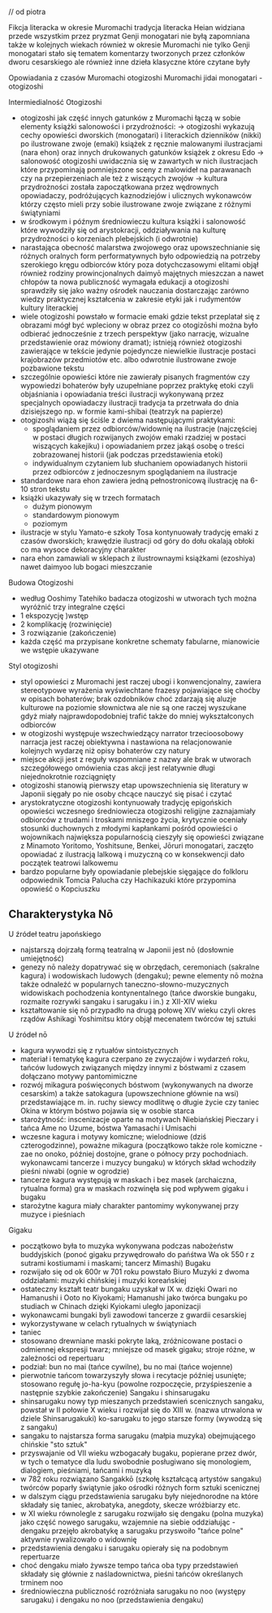 
// od piotra

Fikcja literacka w okresie Muromachi
tradycja literacka Heian widziana przede wszystkim przez pryzmat Genji monogatari nie byłą zapomniana także w kolejnych wiekach również w okresie Muromachi
nie tylko Genji monogatari stało się tematem komentarzy tworzonych przez członków dworu cesarskiego ale również inne dzieła klasyczne które czytane były 

Opowiadania z czasów Muromachi
otogizoshi
Muromachi jidai monogatari - otogizoshi

Intermiedialność Otogizoshi
- otogizoshi jak część innych gatunków z Muromachi łączą w sobie elementy książki salonowości i przydrożności:
-> otogizoshi wykazują cechy opowieści dworskich (monogatari) i literackich dzienników (nikki) po ilustrowane zwoje (emaki) książek z ręcznie malowanymi ilustracjami (nara ehon) oraz innych drukowanych gatunków książek z okresu Edo
-> salonowość otogizoshi uwidacznia się w zawartych w nich ilustracjach które przypominają pomniejszone sceny z malowideł na parawanach czy na przepierzeniach ale też z wiszących zwojów 
-> kultura przydrożności została zapoczątkowana przez wędrownych opowiadaczy, podróżujących kaznodziejów i ulicznych wykonawców którzy często mieli przy sobie ilustrowane zwoje związane z różnymi świątyniami
- w środkowym i późnym średniowieczu kultura książki i salonowość które wywodziły się od arystokracji, oddziaływania na kulturę przydrożności o korzeniach plebejskich (i odwrotnie)
- narastająca obecność malarstwa zwojowego oraz upowszechnianie się różnych oralnych form performatywnych było odpowiedzią na potrzeby szerokiego kręgu odbiorców który poza dotychczasowymi elitami objął również rodziny prowincjonalnych daimyō majętnych mieszczan a nawet chłopów ta nowa publiczność wymagała edukacji a otogizoshi sprawdziły się jako ważny ośrodek nauczania dostarczając zarówno wiedzy praktycznej kształcenia w zakresie etyki jak i rudymentów kultury literackiej
- wiele otogizoshi powstało w formacie emaki gdzie tekst przeplatał się z obrazami mógł być wpleciony w obraz przez co otogizōshi można było odbierać jednocześnie z trzech perspektyw (jako narrację, wizualne przedstawienie oraz mówiony dramat); istnieją również otogizoshi zawierające w tekście jedynie pojedyncze niewielkie ilustracje postaci krajobrazów przedmiotów etc. albo odwrotnie ilustrowane zwoje pozbawione tekstu
- szczególnie opowieści które nie zawierały pisanych fragmentów czy wypowiedzi bohaterów były uzupełniane poprzez praktykę etoki czyli objaśniania i opowiadania treści ilustracji wykonywaną przez specjalnych opowiadaczy ilustracji tradycja ta przetrwała do dnia dzisiejszego np. w formie kami-shibai (teatrzyk na papierze)
- otogizoshi wiążą się ściśle z dwiema następującymi praktykami:
	- spoglądaniem przez odbiorców/widownię na ilustracje (najczęściej w postaci długich rozwijanych zwojów emaki rzadziej w postaci wiszących kakejiku) i opowiadaniem przez jakąś osobę o treści zobrazowanej historii (jak podczas przedstawienia etoki)
	- indywidualnym czytaniem lub słuchaniem opowiadanych historii przez odbiorców z jednoczesnym spoglądaniem na ilustracje 
- standardowe nara ehon zawiera jedną pełnostronicową ilustrację na 6-10 stron tekstu
- książki ukazywały się w trzech formatach
	- dużym pionowym
	- standardowym pionowym
	- poziomym
- ilustracje w stylu Yamato-e szkoły Tosa kontynuowały tradycję emaki z czasów dworskich; krawędzie ilustracji od góry do dołu okalają obłoki co ma wysoce dekoracyjny charakter
- nara ehon zamawiali w sklepach z ilustrownaymi książkami (ezoshiya) nawet daimyoo lub bogaci mieszczanie

Budowa Otogizoshi
- według Ooshimy Tatehiko badacza otogizoshi w utworach tych można wyróżnić trzy integralne części
- 1 ekspozycję )wstęp
- 2 komplikację (rozwinięcie)
- 3 rozwiązanie (zakończenie)
- każda część ma przypisane konkretne schematy fabularne, mianowicie we wstępie ukazywane

Styl otogizoshi
- styl opowieści z Muromachi jest raczej ubogi i konwencjonalny, zawiera stereotypowe wyrażenia wyświechtane frazesy pojawiające się choćby w opisach bohaterów; brak ozdobników choć zdarzają się aluzje kulturowe na poziomie słownictwa ale nie są one raczej wyszukane gdyż miały najprawdopodobniej trafić także do mniej wykształconych odbiorców
- w otogizoshi występuje wszechwiedzący narrator trzecioosobowy narracja jest raczej obiektywna i nastawiona na relacjonowanie kolejnych wydarzę niż opisy bohaterów czy natury
- miejsce akcji jest z reguły wspomniane z nazwy ale brak w utworach szczegółowego omówienia czas akcji jest relatywnie długi niejednokrotnie rozciągnięty
- otogizoshi stanowią pierwszy etap upowszechnienia się literatury w Japonii sięgały po nie osoby chcące nauczyć się pisać i czytać
- arystokratyczne otogizoshi kontynuowały tradycję epigońskich opowieści wczesnego średniowiecza otogizoshi religijne zaznajamiały odbiorców z trudami i troskami mniszego życia, krytycznie oceniały stosunki duchownych z młodymi kapłankami pośród opowieści o wojownikach największa popularnością cieszyły się opowieści związane z Minamoto Yoritomo, Yoshitsune, Benkei, Jōruri monogatari, zaczęto opowiadać z ilustracją lalkową i muzyczną co w konsekwencji dało początek teatrowi lalkowemu
- bardzo popularne były opowiadanie plebejskie sięgające do folkloru odpowiednik Tomcia Palucha czy Hachikazuki które przypomina opowieść o Kopciuszku

## Charakterystyka Nō

U źródeł teatru japońskiego
- najstarszą dojrzałą formą teatralną w Japonii jest nō (dosłownie umiejętność)
- genezy nō należy dopatrywać się w obrzędach, ceremoniach (sakralne kagura) i wodowiskach ludowych (dengaku); pewne elementy nō można także odnaleźć w popularnych taneczno-słowno-muzycznych widowiskach pochodzenia kontynentalnego (tańce dworskie bungaku, rozmaite rozrywki sangaku i sarugaku i in.) z XII-XIV wieku
- kształtowanie się nō przypadło na drugą połowę XIV wieku czyli okres rządów Ashikagi Yoshimitsu który objął mecenatem twórców tej sztuki

U źródeł nō
- kagura wywodzi się z rytuałów sintoistycznych
- materiał i tematykę kagura czerpano ze zwyczajów i wydarzeń roku, tańców ludowych związanych między innymi z bóstwami z czasem dołączano motywy pantomimiczne
- rozwój mikagura poświęconych bóstwom (wykonywanych na dworze cesarskim) a także satokagura (upowszechnione głównie na wsi) przedstawiające m. in. ruchy siewcy modlitwę o długie życie czy taniec Okina w którym bóstwo pojawia się w osobie starca
- starożytność: inscenizacje oparte na motywach Niebiańskiej Pieczary i tańca Ame no Uzume, bóstwa Yamasachi i Umisachi
- wczesne kagura i motywy komiczne; wielodniowe (dziś czterogodzinne), poważne mikagura (początkowo także role komiczne - zae no onoko, później dostojne, grane o północy przy pochodniach. wykonawcami tancerze i muzycy bungaku) w których skład wchodziły pieśni niwabi (ognie w ogrodzie)
- tancerze kagura występują w maskach i bez masek (archaiczna, rytualna forma) gra w maskach rozwinęła się pod wpływem gigaku i bugaku
- starożytne kagura miały charakter pantomimy wykonywanej przy muzyce i pieśniach

Gigaku
- początkowo była to muzyka wykonywana podczas nabożeństw buddyjskich (ponoć gigaku przywędrowało do pańśtwa Wa ok 550 r z sutrami kostiumami i maskami; tancerz Mimashi)
Bugaku
- rozwijało się od ok 600r w 701 roku powstało Biuro Muzyki  z dwoma oddziałami: muzyki chińskiej i muzyki koreańskiej
- ostateczny kształt teatr bungaku uzyskał w IX w. dzięki Owari no Hamanushi i Ooto no Kiyokami; Hamanushi jako twórca bungaku po studiach w Chinach dzięki Kyiokami uległo japonizacji
- wykonawcami bungaki byli zawodowi tancerze z gwardii cesarskiej
- wykorzystywane w celach rytualnych w świątyniach
- taniec
- stosowano drewniane maski pokryte laką, zróżnicowane postaci o odmiennej ekspresji twarz; mniejsze od masek gigaku; stroje różne, w zależności od repertuaru 
- podział: bun no mai (tańce cywilne), bu no mai (tańce wojenne)
- pierwotnie tańcom towarzyszyły słowa i recytacje później usunięte; stosowano regułę jo-ha-kyu (powolne rozpoczęcie, przyśpieszenie a następnie szybkie zakończenie)
Sangaku i shinsarugaku
- shinsarugaku nowy typ mieszanych przedstawień scenicznych sangaku, powstał w II połowie X wieku i rozwijał się do XIII w. (nazwa utrwalona w dziele Shinsarugakuki) ko-sarugaku to jego starsze formy (wywodzą się z sangaku)
- sangaku to najstarsza forma sarugaku (małpia muzyka) obejmującego chińskie "sto sztuk"
- przyswajanie od VII wieku wzbogacały bugaku, popierane przez dwór, w tych o tematyce dla ludu swobodnie posługiwano się monologiem, dialogiem, pieśniami, tańcami i muzyką
- w 782 roku rozwiązano Sangakkō (szkołę kształcącą artystów sangaku) twórców poparły świątynie jako ośrodki różnych form sztuki scenicznej
- w dalszym ciągu przedstawienia sarugaku były niejednorodne na które składały się taniec, akrobatyka, anegdoty, skecze wróżbiarzy etc.
- w XI wieku równolegle z sarugaku rozwijało się dengaku (polna muzyka) jako część nowego sarugaku, wzajemnie na siebie oddziałując - dengaku przejęło akrobatykę a sarugaku przyswoiło "tańce polne" aktywnie rywalizowało o widownię
- przedstawienia dengaku i sarugaku opierały się na podobnym repertuarze
- choć dengaku miało żywsze tempo tańca oba typy przedstawień składały się głównie z naśladownictwa, pieśni tańców określanych trminem noo
- średniowieczna publiczność rozróżniała sarugaku no noo (występy sarugaku) i dengaku no noo (przedstawienia dengaku) 


